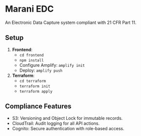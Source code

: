 # Marani EDC
An Electronic Data Capture system compliant with 21 CFR Part 11.

## Setup
1. **Frontend**:
   - `cd frontend`
   - `npm install`
   - Configure Amplify: `amplify init`
   - Deploy: `amplify push`
2. **Terraform**:
   - `cd terraform`
   - `terraform init`
   - `terraform apply`

## Compliance Features
- S3: Versioning and Object Lock for immutable records.
- CloudTrail: Audit logging for all API actions.
- Cognito: Secure authentication with role-based access.